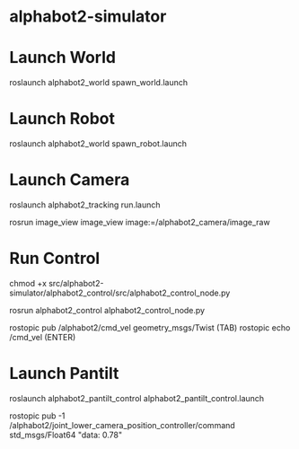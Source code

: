 # alphabot2-simulator
# Launch World
roslaunch alphabot2_world spawn_world.launch

# Launch Robot
roslaunch alphabot2_world spawn_robot.launch

# Launch Camera
roslaunch alphabot2_tracking run.launch

rosrun image_view image_view image:=/alphabot2_camera/image_raw

# Run Control
chmod +x src/alphabot2-simulator/alphabot2_control/src/alphabot2_control_node.py

rosrun alphabot2_control alphabot2_control_node.py

rostopic pub /alphabot2/cmd_vel geometry_msgs/Twist (TAB)
rostopic echo /cmd_vel (ENTER)

# Launch Pantilt
roslaunch alphabot2_pantilt_control alphabot2_pantilt_control.launch

rostopic pub -1 /alphabot2/joint_lower_camera_position_controller/command std_msgs/Float64 "data: 0.78"